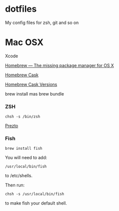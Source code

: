 # dotfiles

My config files for zsh, git and so on

# Mac OSX

Xcode

[Homebrew — The missing package manager for OS X](http://brew.sh)

[Homebrew Cask](http://caskroom.io)

[Homebrew Cask Versions](https://github.com/caskroom/homebrew-versions)

brew install mas
brew bundle

### ZSH

`chsh -s /bin/zsh`

[Prezto](https://github.com/sorin-ionescu/prezto)

### Fish

```
brew install fish
```

You will need to add:
```
/usr/local/bin/fish
```
to /etc/shells.

Then run:
```
chsh -s /usr/local/bin/fish
```
to make fish your default shell.
